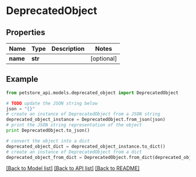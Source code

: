 # DeprecatedObject


## Properties
Name | Type | Description | Notes
------------ | ------------- | ------------- | -------------
**name** | **str** |  | [optional] 

## Example

```python
from petstore_api.models.deprecated_object import DeprecatedObject

# TODO update the JSON string below
json = "{}"
# create an instance of DeprecatedObject from a JSON string
deprecated_object_instance = DeprecatedObject.from_json(json)
# print the JSON string representation of the object
print DeprecatedObject.to_json()

# convert the object into a dict
deprecated_object_dict = deprecated_object_instance.to_dict()
# create an instance of DeprecatedObject from a dict
deprecated_object_from_dict = DeprecatedObject.from_dict(deprecated_object_dict)
```
[[Back to Model list]](../README.md#documentation-for-models) [[Back to API list]](../README.md#documentation-for-api-endpoints) [[Back to README]](../README.md)


